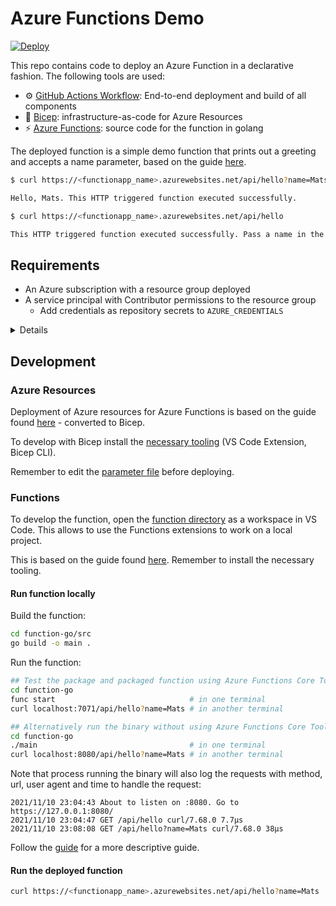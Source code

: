 # Azure Functions Demo

[![Deploy](https://github.com/matsest/azure-functions-demo/actions/workflows/deploy-function-app.yml/badge.svg)](https://github.com/matsest/azure-functions-demo/actions/workflows/deploy-function-app.yml)

This repo contains code to deploy an Azure Function in a declarative fashion. The following tools are used:

- :gear: [GitHub Actions Workflow](https://docs.github.com/en/actions/quickstart): End-to-end deployment and build of all components
- :muscle: [Bicep](https://docs.microsoft.com/en-us/azure/azure-resource-manager/bicep): infrastructure-as-code for Azure Resources
- :zap: [Azure Functions](https://docs.microsoft.com/en-us/azure/azure-functions): source code for the function in golang

The deployed function is a simple demo function that prints out a greeting and accepts a name parameter, based on the guide [here](https://docs.microsoft.com/en-us/azure/azure-functions/create-first-function-vs-code-other?tabs=go%2Cwindows#configure-your-environment).

```bash
$ curl https://<functionapp_name>.azurewebsites.net/api/hello?name=Mats

Hello, Mats. This HTTP triggered function executed successfully.

$ curl https://<functionapp_name>.azurewebsites.net/api/hello

This HTTP triggered function executed successfully. Pass a name in the query string for a personalized response.
```

## Requirements

- An Azure subscription with a resource group deployed
- A service principal with Contributor permissions to the resource group
  - Add credentials as repository secrets to `AZURE_CREDENTIALS`

<details>

```bash
# Set up az cli: https://docs.microsoft.com/en-us/cli/azure/get-started-with-azure-cli

$ az group create -l {location} -n {resource group}

$ az ad sp create-for-rbac --name "myApp" --role contributor \
                         --scopes /subscriptions/{subscription-id}/resourceGroups/{resource-group}
                         --sdk-auth

# Replace {subscription-id}, {resource-group}, and {app-name} with
# the names of your subscription, resource group, and Azure function app.

# The command should output a JSON object similar to this:

{
  "clientId": "<GUID>",
  "clientSecret": "<GUID>",
  "subscriptionId": "<GUID>",
  "tenantId": "<GUID>",
  (...)
}

# Copy this and add as a repository secret named AZURE_CREDENTIALS
```

</details>

## Development

### Azure Resources

Deployment of Azure resources for Azure Functions is based on the guide found [here](https://docs.microsoft.com/en-us/azure/azure-functions/functions-infrastructure-as-code) - converted to Bicep.

To develop with Bicep install the [necessary tooling](https://docs.microsoft.com/en-us/azure/azure-resource-manager/bicep/install) (VS Code Extension, Bicep CLI).

Remember to edit the [parameter file](./bicep/main.parameters.json) before deploying.

### Functions

To develop the function, open the [function directory](./function-go) as a workspace in VS Code. This allows to use the Functions extensions to work on a local project.

This is based on the guide found [here](https://docs.microsoft.com/en-us/azure/azure-functions/create-first-function-vs-code-other?tabs=go%2Clinux). Remember to install the necessary tooling.

#### Run function locally

Build the function:

```bash
cd function-go/src
go build -o main .
```

Run the function:

```bash
## Test the package and packaged function using Azure Functions Core Tools
cd function-go
func start                              # in one terminal
curl localhost:7071/api/hello?name=Mats # in another terminal

## Alternatively run the binary without using Azure Functions Core Tools (to quickly test the go package)
cd function-go
./main                                  # in one terminal
curl localhost:8080/api/hello?name=Mats # in another terminal
```

Note that process running the binary will also log the requests with method, url, user agent and time to handle the request:

```
2021/11/10 23:04:43 About to listen on :8080. Go to https://127.0.0.1:8080/
2021/11/10 23:04:47 GET /api/hello curl/7.68.0 7.7µs
2021/11/10 23:08:08 GET /api/hello?name=Mats curl/7.68.0 38µs
```

Follow the [guide](https://docs.microsoft.com/en-us/azure/azure-functions/create-first-function-vs-code-other?tabs=go%2Clinux) for a more descriptive guide.

#### Run the deployed function

```bash
curl https://<functionapp_name>.azurewebsites.net/api/hello?name=Mats
```